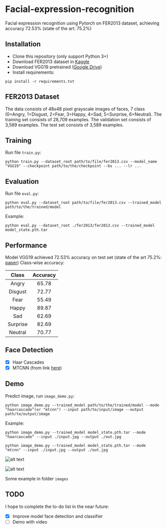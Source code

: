 # Facial-expression-recognition
Facial expression recognition using Pytorch on FER2013 dataset, achieving accuracy 72.53% (state of the art: 75.2%)

## Installation

* Clone this repository (only support Python 3+)
* Download FER2013 dataset in [Kaggle](https://www.kaggle.com/c/challenges-in-representation-learning-facial-expression-recognition-challenge)
* Download VGG19 pretrained ([Google Drive](https://drive.google.com/file/d/15qjJjOEWvzcAvJIwZfl7nFlk4Nw76VG1/view?usp=sharing))
* Install requirements:
```
pip install -r requirements.txt
```

## FER2013 Dataset

The data consists of 48x48 pixel grayscale images of faces, 7 class (0=Angry, 1=Disgust, 2=Fear, 3=Happy, 4=Sad, 5=Surprise, 6=Neutral). The training set consists of 28,709 examples. The validation set consists of 3,589 examples. The test set consists of 3,589 examples.

## Training

Run file `train.py`:
```
python train.py --dataset_root path/to/file/fer2013.csv --model_name "VGG19" --checkpoint path/to/the/checkpoint --bs ... --lr ...
```

## Evaluation

Run file `eval.py`:
```
python eval.py --dataset_root path/to/file/fer2013.csv --trained_model path/to/the/trained/model
```
Example:
```
python eval.py --dataset_root ./fer2013/fer2013.csv --trained_model model_state.pth.tar
```

## Performance

Model VGG19 achieved 72.53% accuracy on test set (state of the art 75.2%: [paper](https://arxiv.org/pdf/1612.02903.pdf))
Class-wise accuracy:

|  Class      |   Accuracy   |
| :---------: | :----------: |
|    Angry    |    65.78     |
|   Disgust   |    72.77     |
|    Fear     |    55.49     |
|    Happy    |    89.87     |
|    Sad      |    62.69     |
|  Surprise   |    82.69     |
|   Neutral	  |    70.77     |

## Face Detection

* [x] Haar Cascades
* [x] MTCNN (from link [here](https://github.com/ipazc/mtcnn))

## Demo

Predict image, run `image_demo.py`:
```
python image_demo.py --trained_model path/to/the/trained/model --mode "haarcascade"(or "mtcnn") --input path/to/input/image --output path/to/output/image
```
Example:
```
python image_demo.py --trained_model model_state.pth.tar --mode "haarcascade" --input ./input.jpg --output ./out.jpg
```

```
python image_demo.py --trained_model model_state.pth.tar --mode "mtcnn" --input ./input.jpg --output ./out.jpg
```
![alt text](https://github.com/anhtuan85/Facial-expression-recognition/blob/master/images/out1.png)

![alt text](https://github.com/anhtuan85/Facial-expression-recognition/blob/master/images/out3.jpg)

Some example in folder ```images```

## TODO
I hope to complete the to-do list in the near future:
* [x] Improve model face detection and classifier
* [ ] Demo with video
